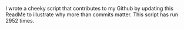 I wrote a cheeky script that contributes to my Github by updating this ReadMe to illustrate why more than commits matter. This script has run 2952 times.
